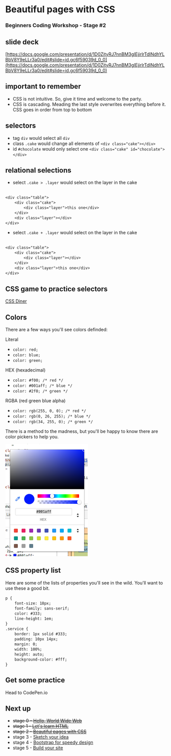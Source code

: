 # Beautiful pages with CSS
### Beginners Coding Workshop - Stage #2

## slide deck
[https://docs.google.com/presentation/d/1D0ZityRJ7nnBM3glEjirlrTdINdhYLBbV8Y9eLLr3a0/edit#slide=id.gc6f59039d_0_0](https://docs.google.com/presentation/d/1D0ZityRJ7nnBM3glEjirlrTdINdhYLBbV8Y9eLLr3a0/edit#slide=id.gc6f59039d_0_0)

## important to remember
* CSS is not intuitive. So, give it time and welcome to the party.
* CSS is cascading. Meading the last style overwrites everything before it. CSS goes in order from top to bottom

## selectors
* tag `div` would select all `div`
* class `.cake` would change all elements of `<div class="cake"></div>`
* id `#chocolate` would only select one `<div class="cake" id="chocolate"></div>`

## relational selections
* select `.cake > .layer` would select on the layer in the cake
```

<div class="table">
	<div class="cake">
		<div class="layer">this one</div>
	</div>
	<div class="layer"></div>
</div>

```
* select `.cake + .layer` would select on the layer in the cake
```

<div class="table">
	<div class="cake">
		<div class="layer"></div>
	</div>
	<div class="layer">this one</div>
</div>

```

## CSS game to practice selectors
[CSS Diner](https://flukeout.github.io/)

## Colors
There are a few ways you'll see colors definded:

Literal
* `color: red;`
* `color: blue;`
* `color: green;`

HEX (hexadecimal)
* `color: #f00; /* red */`
* `color: #001aff; /* blue */`
* `color: #2f0; /* green */`

RGBA (red green blue alpha)
* `color: rgb(255, 0, 0); /* red */`
* `color: rgb(0, 26, 255); /* blue */`
* `color: rgb(34, 255, 0); /* green */`

There is a method to the madness, but you'll be happy to know there are color pickers to help you.

![chrome inspector color picker](./assets/images/stage-2-color-picker.png)

## CSS property list
Here are some of the lists of properties you'll see in the wild. You'll want to use these a good bit.

```
p {
	font-size: 18px;
	font-family: sans-serif;
	color: #333;
	line-height: 1em;
}
.service {
	border: 1px solid #333;
	padding: 10px 14px;
	margin: 0;
	width: 100%;
	height: auto;
	background-color: #fff;
}
```

## Get some practice
Head to CodePen.io

## Next up
* ~~stage 0 - [Hello, World Wide Web](stage-0.md)~~
* ~~stage 1 - [Let's learn HTML](stage-1.md)~~
* ~~stage 2 - [Beautiful pages with CSS](stage-2.md)~~
* stage 3 - [Sketch your idea](stage-3.md)
* stage 4 - [Bootstrap for speedy design](stage-4.md)
* stage 5 - [Build your site](stage-5.md)